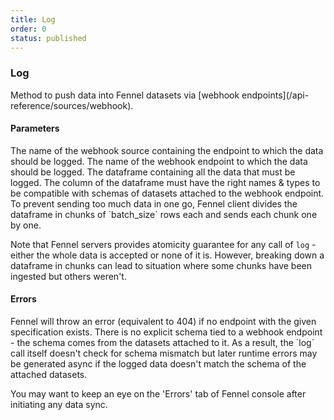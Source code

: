 ```yaml
---
title: Log
order: 0
status: published
---
```

### Log

<Divider>
<LeftSection>
Method to push data into Fennel datasets via [webhook endpoints](/api-reference/sources/webhook).

#### Parameters
<Expandable title="webhook" type="str">
The name of the webhook source containing the endpoint to which the data should 
be logged.
</Expandable>

<Expandable title="endpoint" type="str">
The name of the webhook endpoint to which the data should be logged.
</Expandable>

<Expandable title="df" type="pd.Dataframe">
The dataframe containing all the data that must be logged. The column of the 
dataframe must have the right names & types to be compatible with schemas of
datasets attached to the webhook endpoint.
</Expandable>

<Expandable title="batch_size" type="int" defaultVal="1000">
To prevent sending too much data in one go, Fennel client divides the dataframe
in chunks of `batch_size` rows each and sends each chunk one by one.

Note that Fennel servers provides atomicity guarantee for any call of `log` - either
the whole data is accepted or none of it is. However, breaking down a dataframe
in chunks can lead to situation where some chunks have been ingested but others
weren't.
</Expandable>

#### Errors
<Expandable title="Invalid webhook endpoint">
Fennel will throw an error (equivalent to 404) if no endpoint with the given
specification exists.
</Expandable>

<Expandable title="Schema mismatch errors">
There is no explicit schema tied to a webhook endpoint - the schema comes from 
the datasets attached to it. As a result, the `log` call itself doesn't check for
schema mismatch but later runtime errors may be generated async if the logged 
data doesn't match the schema of the attached datasets.

You may want to keep an eye on the 'Errors' tab of Fennel console after 
initiating any data sync.
</Expandable>
</LeftSection>
<RightSection>

<pre snippet="api-reference/client/log#basic" status="success" 
    message="Logging data to webhook via client" highlight="17-24">
</pre>
</RightSection>
</Divider>